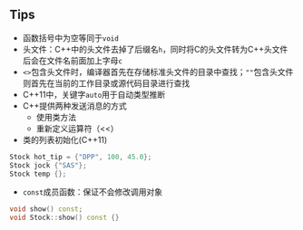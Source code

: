 ## Tips
- 函数括号中为空等同于`void`
- 头文件：C++中的头文件去掉了后缀名`h`，同时将C的头文件转为C++头文件后会在文件名前面加上字母`c`
- `<>`包含头文件时，编译器首先在存储标准头文件的目录中查找；`""`包含头文件则首先在当前的工作目录或源代码目录进行查找
- C++11中，关键字`auto`用于自动类型推断
- C++提供两种发送消息的方式
	- 使用类方法
	- 重新定义运算符（<<）
- 类的列表初始化(C++11)
```cpp
Stock hot_tip = {"DPP", 100, 45.0};
Stock jock {"SAS"};
Stock temp {};
```
- `const`成员函数：保证不会修改调用对象
```cpp
void show() const;
void Stock::show() const {}
```
